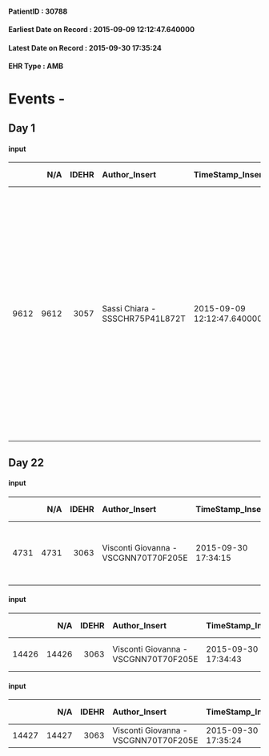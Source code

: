 
#### PatientID : 30788
#### Earliest Date on Record : 2015-09-09 12:12:47.640000
#### Latest Date on Record : 2015-09-30 17:35:24
#### EHR Type : AMB

# Events - 

## Day 1

#### input
|      |    N/A |   IDEHR | Author_Insert                   | TimeStamp_Insert           | EHRType   |   PatientID |   IDDigitalSignDocument | persone_vicine   |   Unnamed: 0_x.1 |   IDANAMNESI_SOCIALE | Patient   | FamigliaAltro   | Paziente_T   | FamigliaAltro_T   |   Non_Rilevabile_x.1 | Note_Non_Rilevabile_x.1   | opt_Problemi   | chk_contr_sintomi   | chk_competenza                                 | opt_paziente_a   | opt_famiglia_a      | opt_adeguatezza   | opt_paziente_solo   | opt_presente_assente   | Caregiver_principale   | ds_note_prio                                                                                                                                                                                                                                                                                                                                                                                            | Needs               | Domestic partnership   |
|-----:|-------:|--------:|:--------------------------------|:---------------------------|:----------|------------:|------------------------:|:-----------------|-----------------:|---------------------:|:----------|:----------------|:-------------|:------------------|---------------------:|:--------------------------|:---------------|:--------------------|:-----------------------------------------------|:-----------------|:--------------------|:------------------|:--------------------|:-----------------------|:-----------------------|:--------------------------------------------------------------------------------------------------------------------------------------------------------------------------------------------------------------------------------------------------------------------------------------------------------------------------------------------------------------------------------------------------------|:--------------------|:-----------------------|
| 9612 |   9612 |    3057 | Sassi Chiara - SSSCHR75P41L872T | 2015-09-09 12:12:47.640000 | AMB       |       30788 |                  133379 | N/A              |             1362 |                  922 | Si#1      | Si#1            | No#0         | Si#1              |                    0 | NR                        | No#0           | controllo sintomi#0 | competenza/capacit√† assistenziale caregiver#0 | Indefinite#2     | Sovradimensionate#0 | Da valutare#2     | No#0                | Presente#1             | Mamma                  | La madre pare molto centrata sulle attivit√† riabilitative e sul supporto assistenziale pur avendo sfumatamente espresso una certa consapevolezza circa il percorso di accompagnamento alla terminalit√†. Si concorda un cauto inizio assistenza per verificare la disponibilit√† della madre ad accettare il nostro supporto al di la di quelle che secondo lei sono le esigenze quotidiane da gestire | Clinici#0;Sociali#1 | Altri parenti#3        |


## Day 22

#### input
|      |    N/A |   IDEHR | Author_Insert                        | TimeStamp_Insert    |   IDAccess | EHRType   |   PatientID |   IDDigitalSignDocument | persone_vicine   |   Unnamed: 0_y |   IDANAMNESI_MED |   Non_Rilevabile_y | Note_Non_Rilevabile_y   | diagnosis                                    |
|-----:|-------:|--------:|:-------------------------------------|:--------------------|-----------:|:----------|------------:|------------------------:|:-----------------|---------------:|-----------------:|-------------------:|:------------------------|:---------------------------------------------|
| 4731 |   4731 |    3063 | Visconti Giovanna - VSCGNN70T70F205E | 2015-09-30 17:34:15 |      10955 | AMB       |       30788 |                  146129 | N/A              |           1562 |             2671 |                  0 | NR                      | Spinal muscular atrophy type I. ICD 9: 33510 |

#### input
|       |    N/A |   IDEHR | Author_Insert                        | TimeStamp_Insert    |   IDAccess | EHRType   |   PatientID |   IDDigitalSignDocument | persone_vicine   |   Unnamed: 0_x.2 |   IDDIAGNOSI_CROSSOU |   Non_Rilevabile_x.2 | ds_ICD                                       |
|------:|-------:|--------:|:-------------------------------------|:--------------------|-----------:|:----------|------------:|------------------------:|:-----------------|-----------------:|---------------------:|---------------------:|:---------------------------------------------|
| 14426 |  14426 |    3063 | Visconti Giovanna - VSCGNN70T70F205E | 2015-09-30 17:34:43 |      10955 | AMB       |       30788 |                  146130 | N/A              |             2211 |                 2211 |                    0 | 33520 - Sclerosi laterale amiotrofica#2325=0 |

#### input
|       |    N/A |   IDEHR | Author_Insert                        | TimeStamp_Insert    |   IDAccess | EHRType   |   PatientID |   IDDigitalSignDocument | persone_vicine   |   Unnamed: 0_x.2 |   IDDIAGNOSI_CROSSOU |   Non_Rilevabile_x.2 |
|------:|-------:|--------:|:-------------------------------------|:--------------------|-----------:|:----------|------------:|------------------------:|:-----------------|-----------------:|---------------------:|---------------------:|
| 14427 |  14427 |    3063 | Visconti Giovanna - VSCGNN70T70F205E | 2015-09-30 17:35:24 |      10955 | AMB       |       30788 |                  146133 | N/A              |             2212 |                 2212 |                    0 |


